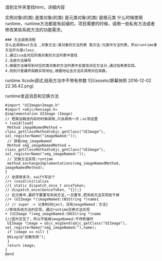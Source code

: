 请到文件夹里找html，详细内容

实例对象(的类) 是类对象(的类) 是元类对象(的类) 是根元类
什么时候使用runtime，runtime方法都是有前缀的，项目需要的时候，调用一些私有方法或者修改某些系统方法的功能需求。
```
### 方法调用流程
怎么去调用eat方法 ,对象方法:类对象的方法列表 类方法:元类中方法列表，所以runtime拿方法开头是class_
1.通过isa去对应的类对象的方法列表中查找
2.注册方法编号
3.根据方法编号到对应的类对象的方法列表中去查找对应方法分,通过哈希表实现。
4.找到只是最终函数实现地址,根据地址去方法区调用对应函数，
```
runtime Xcode调试,结局方法中不带有参数
![](/assets/屏幕快照 2016-12-02 22.36.42.png)

runtime发送消息和交换方法
```
#import "UIImage+Image.h"
#import <objc/message.h>
@implementation UIImage (Image)
// 把类加载进内存的时候调用,只会调用一次；oc写这里
+ (void)load{
 Method imageNamedMethod = class_getClassMethod(objc_getClass("UIImage"), sel_registerName("imageNamed:"));
 // 获取xmg_imageNamed
 Method xmg_imageNamedMethod = class_getClassMethod(objc_getClass("UIImage"), sel_registerName("xmg_imageNamed:"));
 // 交换方法实现:runtime
 method_exchangeImplementations(xmg_imageNamedMethod, imageNamedMethod);
}
// 会调用多次，swift写这个
//+ (void)initialize
//{ static dispatch_once_t onceToken;
// dispatch_once(&onceToken, ^{});}
// 在分类中,最好不要重写系统方法,一旦重写,把系统方法实现给干掉
//+ (UIImage *)imageNamed:(NSString *)name{
// // super -> 父类NSObject，没有imageNamed：方法}
//修改系统方法的实现，通过runtime交换方法实现
+ (UIImage *)xmg_imageNamed:(NSString *)name
{//因为交互了，所以不能掉imageNamed:不然死循环
 UIImage *image = objc_msgSend(objc_getClass("UIImage"), sel_registerName("xmg_imageNamed:"),name);
 if (image == nil) {
 NSLog(@"加载失败");
 }
 return image;
}
@end
```
